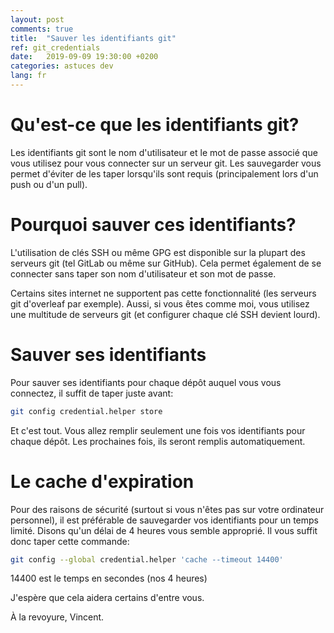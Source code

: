 ```yaml
---
layout: post
comments: true
title:  "Sauver les identifiants git"
ref: git_credentials
date:   2019-09-09 19:30:00 +0200
categories: astuces dev
lang: fr
---
```


# Qu'est-ce que les identifiants git?

Les identifiants git sont le nom d'utilisateur et le mot de passe associé que vous utilisez pour vous connecter sur un serveur git.
Les sauvegarder vous permet d'éviter de les taper lorsqu'ils sont requis (principalement lors d'un push ou d'un pull).

# Pourquoi sauver ces identifiants?
L'utilisation de clés SSH ou même GPG est disponible sur la plupart des serveurs git (tel GitLab ou même sur GitHub).
Cela permet également de se connecter sans taper son nom d'utilisateur et son mot de passe.

Certains sites internet ne supportent pas cette fonctionnalité (les serveurs git d'overleaf par exemple).
Aussi, si vous êtes comme moi, vous utilisez une multitude de serveurs git (et configurer chaque clé SSH devient lourd).

# Sauver ses identifiants

Pour sauver ses identifiants pour chaque dépôt auquel vous vous connectez, il suffit de taper juste avant:

```bash
git config credential.helper store
```

Et c'est tout.
Vous allez remplir seulement une fois vos identifiants pour chaque dépôt.
Les prochaines fois, ils seront remplis automatiquement.

# Le cache d'expiration

Pour des raisons de sécurité (surtout si vous n'êtes pas sur votre ordinateur personnel), il est préférable de sauvegarder vos identifiants pour un temps limité.
Disons qu'un délai de 4 heures vous semble approprié.
Il vous suffit donc taper cette commande:

```bash
git config --global credential.helper 'cache --timeout 14400'
```

14400 est le temps en secondes (nos 4 heures)

J'espère que cela aidera certains d'entre vous.

À la revoyure, Vincent.
